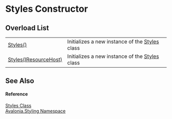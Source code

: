 # Styles Constructor


## Overload List
<table>
<tr>
<td><a href="M_Avalonia_Styling_Styles__ctor">Styles()</a></td>
<td>Initializes a new instance of the <a href="T_Avalonia_Styling_Styles">Styles</a> class</td>
</tr>
<tr>
<td><a href="M_Avalonia_Styling_Styles__ctor_1">Styles(IResourceHost)</a></td>
<td>Initializes a new instance of the <a href="T_Avalonia_Styling_Styles">Styles</a> class</td>
</tr>
</table>

## See Also


#### Reference
<a href="T_Avalonia_Styling_Styles">Styles Class</a>  
<a href="N_Avalonia_Styling">Avalonia.Styling Namespace</a>  
